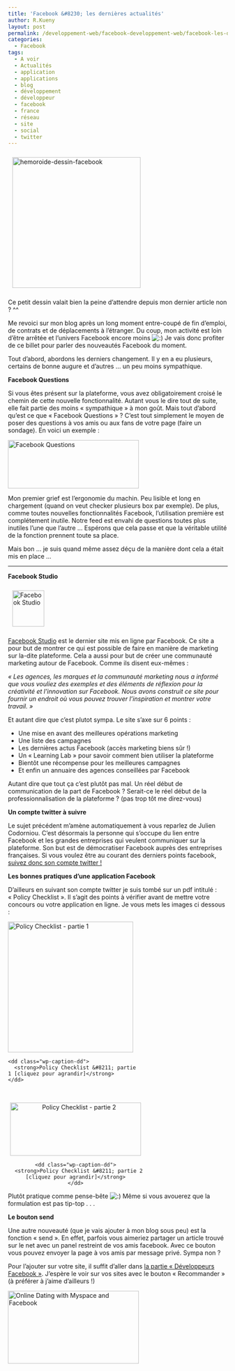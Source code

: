 ```yaml
---
title: 'Facebook &#8230; les dernières actualités'
author: R.Kueny
layout: post
permalink: /developpement-web/facebook-developpement-web/facebook-les-dernieres-actualites
categories:
  - Facebook
tags:
  - A voir
  - Actualités
  - application
  - applications
  - blog
  - développement
  - développeur
  - facebook
  - france
  - réseau
  - site
  - social
  - twitter
---
```

<a href="http://rkueny.fr/wp-content/uploads/2011/05/hemoroide-dessin-facebook.jpg" rel="lightbox[1300]"><img class="size-medium wp-image-1301 alignleft" style="margin: 10px;" title="hemoroide-dessin-facebook" src="http://rkueny.fr/wp-content/uploads/2011/05/hemoroide-dessin-facebook-294x300.jpg" alt="hemoroide-dessin-facebook" width="294" height="300" /></a>

Ce petit dessin valait bien la peine d&rsquo;attendre depuis mon dernier article non ? ^^

Me revoici sur mon blog après un long moment entre-coupé de fin d&rsquo;emploi, de contrats et de déplacements à l&rsquo;étranger. Du coup, mon activité est loin d&rsquo;être arrêtée et l&rsquo;univers Facebook encore moins <img src="http://rkueny.fr/wp-includes/images/smilies/icon_smile.gif" alt=":)" class="wp-smiley" /> Je vais donc profiter de ce billet pour parler des nouveautés Facebook du moment.

Tout d&rsquo;abord, abordons les derniers changement. Il y en a eu plusieurs, certains de bonne augure et d&rsquo;autres &#8230; un peu moins sympathique.

**Facebook Questions**

Si vous êtes présent sur la plateforme, vous avez obligatoirement croisé le chemin de cette nouvelle fonctionnalité. Autant vous le dire tout de suite, elle fait partie des moins &laquo;&nbsp;sympathique&nbsp;&raquo; à mon goût. Mais tout d&rsquo;abord qu&rsquo;est ce que &laquo;&nbsp;Facebook Questions&nbsp;&raquo; ? C&rsquo;est tout simplement le moyen de poser des questions à vos amis ou aux fans de votre page (faire un sondage). En voici un exemple :

<a href="http://rkueny.fr/wp-content/uploads/2011/05/Capture-d’écran-2011-05-10-à-23.59.07.png" rel="lightbox[1300]"><img class="aligncenter size-medium wp-image-1304" title="Facebook Questions" src="http://rkueny.fr/wp-content/uploads/2011/05/Capture-d’écran-2011-05-10-à-23.59.07-300x111.png" alt="Facebook Questions" width="300" height="111" /></a>

Mon premier grief est l&rsquo;ergonomie du machin. Peu lisible et long en chargement (quand on veut checker plusieurs box par exemple). De plus, comme toutes nouvelles fonctionnalités Facebook, l&rsquo;utilisation première est complétement inutile. Notre feed est envahi de questions toutes plus inutiles l&rsquo;une que l&rsquo;autre &#8230; Espérons que cela passe et que la véritable utilité de la fonction prennent toute sa place.

Mais bon &#8230; je suis quand même assez déçu de la manière dont cela a était mis en place &#8230;<!--more-->

** **

**Facebook Studio**

<a href="http://rkueny.fr/wp-content/uploads/2011/05/fb_logo_large.jpg" rel="lightbox[1300]"><img class="size-full wp-image-1308 alignleft" style="margin: 10px;" title="Facebook Studio" src="http://rkueny.fr/wp-content/uploads/2011/05/fb_logo_large.jpg" alt="Facebook Studio" width="73" height="83" /></a>

<a title="Facebook Studio" href="http://facebook-studio.com/" target="_blank">Facebook Studio</a> est le dernier site mis en ligne par Facebook. Ce site a pour but de montrer ce qui est possible de faire en manière de marketing sur la-dite plateforme. Cela a aussi pour but de créer une communauté marketing autour de Facebook. Comme ils disent eux-mêmes :

*« Les agences, les marques et la communauté marketing nous a informé que vous vouliez des exemples et des éléments de réflexion pour la créativité et l’innovation sur Facebook. Nous avons construit ce site pour fournir un endroit où vous pouvez trouver l’inspiration et montrer votre travail. »*

Et autant dire que c&rsquo;est plutot sympa. Le site s&rsquo;axe sur 6 points :

  * Une mise en avant des meilleures opérations marketing
  * Une liste des campagnes
  * Les dernières actus Facebook (accès marketing biens sûr !)
  * Un &laquo;&nbsp;Learning Lab&nbsp;&raquo; pour savoir comment bien utiliser la plateforme
  * Bientôt une récompense pour les meilleures campagnes
  * Et enfin un annuaire des agences conseillées par Facebook

Autant dire que tout ça c&rsquo;est plutôt pas mal. Un réel début de communication de la part de Facebook ? Serait-ce le réel début de la professionnalisation de la plateforme ? (pas trop tôt me direz-vous)

**Un compte twitter à suivre**

Le sujet précédent m&rsquo;amène automatiquement à vous reparlez de Julien Codorniou. C&rsquo;est désormais la personne qui s&rsquo;occupe du lien entre Facebook et les grandes entreprises qui veulent communiquer sur la plateforme. Son but est de démocratiser Facebook auprès des entreprises françaises. Si vous voulez être au courant des derniers points facebook, <a title="Julien Codorniou - Twitter" href="http://twitter.com/#!/codorniou" target="_blank">suivez donc son compte twitter !</a>

**Les bonnes pratiques d&rsquo;une application Facebook**

D&rsquo;ailleurs en suivant son compte twitter je suis tombé sur un pdf intitulé : &laquo;&nbsp;Policy Checklist&nbsp;&raquo;. Il s&rsquo;agit des points à vérifier avant de mettre votre concours ou votre application en ligne. Je vous mets les images ci dessous :

<div class="mceTemp mceIEcenter" style="text-align: left;">
  <dl id="attachment_1312" class="wp-caption   aligncenter" style="width: 297px;">
    <dt class="wp-caption-dt">
      <a href="http://rkueny.fr/wp-content/uploads/2011/05/Capture-d’écran-2011-05-11-à-00.18.44.png" rel="lightbox[1300]"><img class="size-medium wp-image-1312" title="Policy Checklist - partie 1" src="http://rkueny.fr/wp-content/uploads/2011/05/Capture-d’écran-2011-05-11-à-00.18.44-287x300.png" alt="Policy Checklist - partie 1" width="287" height="300" /></a>
    </dt>
    
    <dd class="wp-caption-dd">
      <strong>Policy Checklist &#8211; partie 1 [cliquez pour agrandir]</strong>
    </dd>
  </dl>
</div>

&nbsp;

<div class="mceTemp mceIEcenter" style="text-align: center;">
  <dl id="attachment_1313" class="wp-caption aligncenter" style="width: 310px;">
    <dt class="wp-caption-dt">
      <a href="http://rkueny.fr/wp-content/uploads/2011/05/Capture-d’écran-2011-05-11-à-00.18.55.png" rel="lightbox[1300]"><img class="size-medium wp-image-1313" title="Policy Checklist - partie 2" src="http://rkueny.fr/wp-content/uploads/2011/05/Capture-d’écran-2011-05-11-à-00.18.55-300x122.png" alt="Policy Checklist - partie 2" width="300" height="122" /></a>
    </dt>
    
    <dd class="wp-caption-dd">
      <strong>Policy Checklist &#8211; partie 2 [cliquez pour agrandir]</strong>
    </dd>
  </dl>
</div>

Plutôt pratique comme pense-bête <img src="http://rkueny.fr/wp-includes/images/smilies/icon_smile.gif" alt=":)" class="wp-smiley" /> Même si vous avouerez que la formulation est pas tip-top . . .

**Le bouton send**

Une autre nouveauté (que je vais ajouter à mon blog sous peu) est la fonction &laquo;&nbsp;send&nbsp;&raquo;. En effet, parfois vous aimeriez partager un article trouvé sur le net avec un panel restreint de vos amis facebook. Avec ce bouton vous pouvez envoyer la page à vos amis par message privé. Sympa non ?

Pour l&rsquo;ajouter sur votre site, il suffit d&rsquo;aller dans <a title="Bouton Send Facebook" href="http://developers.facebook.com/docs/reference/plugins/send/" target="_blank">la partie &laquo;&nbsp;Développeurs Facebook&nbsp;&raquo;</a>. J&rsquo;espère le voir sur vos sites avec le bouton &laquo;&nbsp;Recommander&nbsp;&raquo; (à préférer à j&rsquo;aime d&rsquo;ailleurs !)

<a href="http://rkueny.fr/wp-content/uploads/2011/05/Online-Dating-with-Myspace-and-Facebook.gif" rel="lightbox[1300]"><img class="aligncenter size-medium wp-image-1320" title="Online Dating with Myspace and Facebook" src="http://rkueny.fr/wp-content/uploads/2011/05/Online-Dating-with-Myspace-and-Facebook-300x167.gif" alt="Online Dating with Myspace and Facebook" width="300" height="167" /></a>